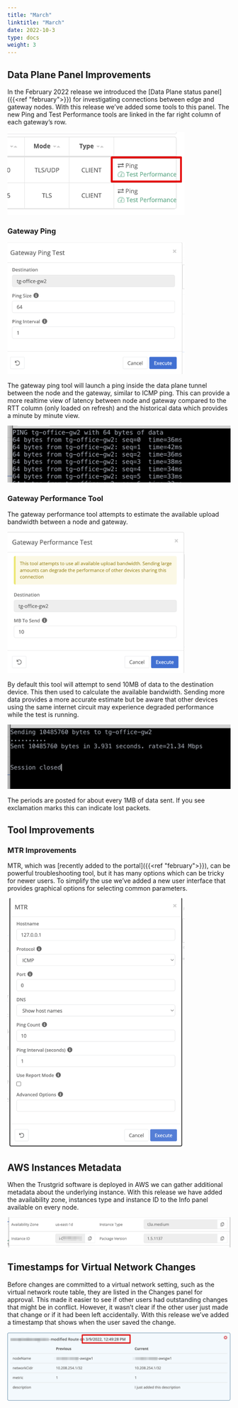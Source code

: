 ```yaml
---
title: "March"
linktitle: "March"
date: 2022-10-3
type: docs
weight: 3
---
```


## Data Plane Panel Improvements

In the February 2022 release we introduced the [Data Plane status panel]({{<ref "february">}}) for investigating connections between edge and gateway nodes.  With this release we’ve added some tools to this panel. The new Ping and Test Performance tools are linked in the far right column of each gateway’s row.

<img src="ping-test-performance.png" width="400px" />

### Gateway Ping

<img src="gateway-ping-modal.png" width="400px" />

The gateway ping tool will launch a ping inside the data plane tunnel between the node and the gateway, similar to ICMP ping.  This can provide a more realtime view of latency between node and gateway compared to the RTT column (only loaded on refresh) and the historical data which provides a minute by minute view.

![Ping Output](ping-output.png)

### Gateway Performance Tool

The gateway performance tool attempts to estimate the available upload bandwidth between a node and gateway. 

<img src="gateway-performance-modal.png" width="400px" />

By default this tool will attempt to send 10MB of data to the destination device. This then used to calculate the available bandwidth.  Sending more data provides a more accurate estimate but be aware that other devices using the same internet circuit may experience degraded performance while the test is running. 

![Gateway Performance Output](performance-output.png)

The periods are posted for about every 1MB of data sent. If you see exclamation marks this can indicate lost packets.

## Tool Improvements

### MTR Improvements

MTR, which was [recently added to the portal]({{<ref "february">}}), can be powerful troubleshooting tool, but it has many options which can be tricky for newer users.  To simplify the use we’ve added a new user interface that provides graphical options for selecting common parameters.

<img src="mtr-modal.png" width="400px" />

## AWS Instances Metadata

When the Trustgrid software is deployed in AWS we can gather additional metadata about the underlying instance. With this release we have added the availability zone, instances type and instance ID to the Info panel available on every node. 

![AWS Metadata](node-visor.png)

## Timestamps for Virtual Network Changes

Before changes are committed to a virtual network setting, such as the virtual network route table, they are listed in the Changes panel for approval. This made it easier to see if other users had outstanding changes that might be in conflict. However, it wasn’t clear if the other user just made that change or if it had been left accidentally. With this release we’ve added a timestamp that shows when the user saved the change.

![Change Example](modified-route.png)





